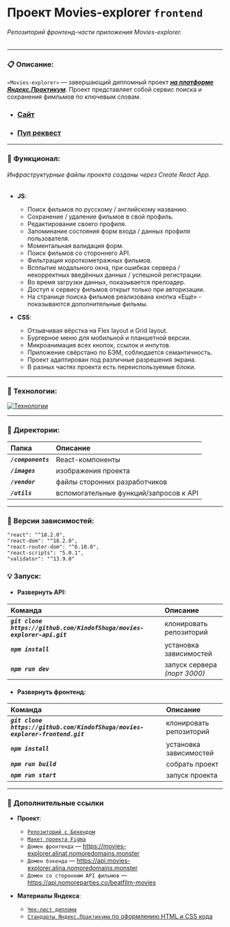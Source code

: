 # Проект Movies-explorer `frontend`  
###### Репозиторий фронтенд-части приложения Movies-explorer.

___

### :clipboard: __Описание:__

`«Movies-explorer»` — завершающий дипломный проект ***[на платформе Яндекс.Практикум](https://practicum.yandex.ru/)***. Проект представляет собой сервис поиска и сохранения фимльмов по ключевым словам.

- ### **[Сайт](https://movies-explorer.alinat.nomoredomains.monster/)**
- ### **[Пул реквест](https://github.com/KindofShuga/movies-explorer-frontend/pull/2)**  

___

### :bookmark_tabs: __Функционал:__
###### *Инфраструктурные файлы проекта созданы через Create React App.*
- __JS__:
    - Поиск фильмов по русскому / английскому названию.
    - Сохранение / удаление фильмов в свой профиль.
    - Редактирование своего профиля.
    - Запоминание состояния форм входа / данных профиля пользователя.
    - Моментальная валидация форм.
    - Поиск фильмов со стороннего API.
    - Фильтрация короткометражных фильмов.
    - Всплытие модального окна, при ошибках сервера / некорректных введённых данных / успешной регистрации.
    - Во время загрузки данных, показывается прелоадер.
    - Доступ к сервису фильмов открыт только при авторизации.
    - На странице поиска фильмов реализована кнопка «Ещё» - показываются дополнительные фильмы.

- __CSS__:
    - Отзывчивая вёрстка на Flex layout и Grid layout.
    - Бургерное меню для мобильной и планшетной версии.
    - Микроанимация всех кнопок, ссылок и инпутов.
    - Приложение свёрстано по БЭМ, соблюдается семантичность.
    - Проект адаптирован под различные разрешения экрана.
    - В разных частях проекта есть переиспользуемые блоки.
___

### :wrench: __Технологии:__
[![Технологии](https://skillicons.dev/icons?i=html,css,webpack,react,js,git,figma&theme=light)](https://skillicons.dev)  

___

### :open_file_folder: __Директории:__
| Папка | Описание |
|:------|:---------|
| ***`/components`*** | React-компоненты |
| ***`/images`*** | изображения проекта |
| ***`/vendor`*** | файлы сторонних разработчиков |
| ***`/utils`*** | вспомогательные функций/запросов к API |

____

### :arrow_up_small: __Версии зависимостей:__
    "react": "^18.2.0",
    "react-dom": "^18.2.0",
    "react-router-dom": "^6.10.0",
    "react-scripts": "5.0.1",
    "validator": "^13.9.0"

### :bulb: __Запуск:__

- #### __Развернуть API:__
| Команда | Описание |
|:------|:---------|
| ***`git clone https://github.com/KindofShuga/movies-explorer-api.git`*** | клонировать репозиторий |
| ***`npm install`*** | установка зависимостей |
| ***`npm run dev`*** | запуск сервера *(порт 3000)* |

- #### __Развернуть фронтенд:__
| Команда | Описание |
|:------|:---------|
| ***`git clone https://github.com/KindofShuga/movies-explorer-frontend.git`*** | клонировать репозиторий |
| ***`npm install`*** | установка зависимостей |
| ***`npm run build`*** | собрать проект |
| ***`npm run start`*** | запуск проекта |
____

### :link: __Дополнительные ссылки__
- __Проект__:
    - [`Репозиторий с Бекендом`](https://github.com/KindofShuga/movies-explorer-api)  
    - [`Макет проекта Figma`](https://disk.yandex.ru/d/xv3V8z1EjBBu0w)   
    - `Домен фронтенда` — https://movies-explorer.alinat.nomoredomains.monster
    - `Домен бэкенда` — https://api.movies-explorer.alina.nomoredomains.monster
    - `Домен со сторонним API фильмов` — https://api.nomoreparties.co/beatfilm-movies  

- __Материалы Яндекса__:  
    - [`Чек-лист диплома`](https://code.s3.yandex.net/web-developer/static/new-program/web-diploma-criteria-2.0/index.html)  
    - [`Стандарты Яндекс.Практикума` по оформлению HTML и CSS кода](https://code.s3.yandex.net/web-developer/landings/design-rules/index.html)
